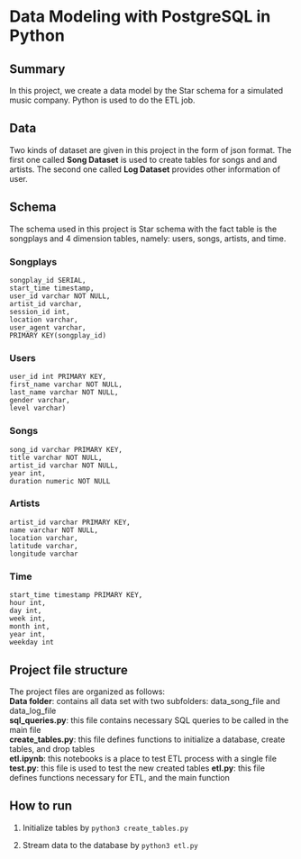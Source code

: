 # Data Modeling with PostgreSQL in Python

## Summary

In this project, we create a data model by the Star schema for a simulated music company. Python is used to do the ETL job.

## Data

Two kinds of dataset are given in this project in the form of json format. The first one called **Song Dataset** is used to create tables for songs and and artists. The second one called **Log Dataset** provides other information of user.

## Schema

The schema used in this project is Star schema with the fact table is the songplays and 4 dimension tables, namely: users, songs, artists, and time. 

### Songplays
``` 
songplay_id SERIAL,    
start_time timestamp,    
user_id varchar NOT NULL,  
artist_id varchar,   
session_id int,    
location varchar,    
user_agent varchar,   
PRIMARY KEY(songplay_id)
```

### Users
```
user_id int PRIMARY KEY,   
first_name varchar NOT NULL,    
last_name varchar NOT NULL,   
gender varchar,   
level varchar)
```

### Songs
```
song_id varchar PRIMARY KEY,    
title varchar NOT NULL,    
artist_id varchar NOT NULL,   
year int,    
duration numeric NOT NULL
```
### Artists
```
artist_id varchar PRIMARY KEY,   
name varchar NOT NULL,    
location varchar,    
latitude varchar,    
longitude varchar
```
### Time
```
start_time timestamp PRIMARY KEY,   
hour int,   
day int,   
week int,   
month int,   
year int,    
weekday int
```

## Project file structure
The project files are organized as follows:  
**Data folder**: contains all data set with two subfolders: data_song_file and data_log_file   
**sql_queries.py**: this file contains necessary SQL queries to be called in the main file   
**create_tables.py**: this file defines functions to initialize a database, create tables, and drop tables   
**etl.ipynb**: this notebooks is a place to test ETL process with a single file
**test.py**: this file is used to test the new created tables
**etl.py**: this file defines functions necessary for ETL, and the main function   


## How to run

1. Initialize tables by `python3 create_tables.py`

2. Stream data to the database by `python3 etl.py`



